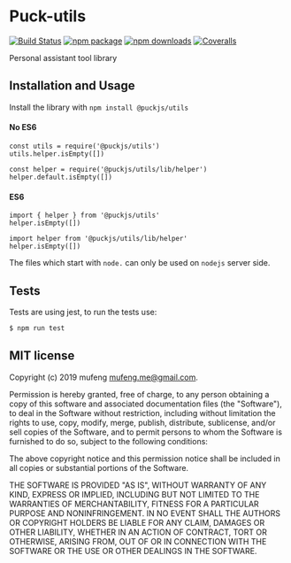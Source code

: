 # Puck-utils

[![Build Status](https://github.com/iMuFeng/puck-utils/workflows/CI/badge.svg)](https://travis-ci.org/iMuFeng/puck-utils) [![npm package](https://img.shields.io/npm/v/@puckjs/utils.svg)](https://www.npmjs.org/package/@puckjs/utils) [![npm downloads](http://img.shields.io/npm/dm/@puckjs/utils.svg)](https://www.npmjs.org/package/@puckjs/utils) [![Coveralls](https://img.shields.io/coveralls/iMuFeng/puck-utils.svg)](https://coveralls.io/github/iMuFeng/puck-utils)

Personal assistant tool library

## Installation and Usage

Install the library with `npm install @puckjs/utils`

#### No ES6

```
const utils = require('@puckjs/utils')
utils.helper.isEmpty([])

const helper = require('@puckjs/utils/lib/helper')
helper.default.isEmpty([])
```

#### ES6

```
import { helper } from '@puckjs/utils'
helper.isEmpty([])

import helper from '@puckjs/utils/lib/helper'
helper.isEmpty([])
```

The files which start with `node.` can only be used on `nodejs` server side.

## Tests

Tests are using jest, to run the tests use:

```bash
$ npm run test
```

## MIT license

Copyright (c) 2019 mufeng <mufeng.me@gmail.com>.

Permission is hereby granted, free of charge, to any person obtaining a copy of this software and associated documentation files (the "Software"), to deal in the Software without restriction, including without limitation the rights to use, copy, modify, merge, publish, distribute, sublicense, and/or sell copies of the Software, and to permit persons to whom the Software is furnished to do so, subject to the following conditions:

The above copyright notice and this permission notice shall be included in all copies or substantial portions of the Software.

THE SOFTWARE IS PROVIDED "AS IS", WITHOUT WARRANTY OF ANY KIND, EXPRESS OR IMPLIED, INCLUDING BUT NOT LIMITED TO THE WARRANTIES OF MERCHANTABILITY, FITNESS FOR A PARTICULAR PURPOSE AND NONINFRINGEMENT. IN NO EVENT SHALL THE AUTHORS OR COPYRIGHT HOLDERS BE LIABLE FOR ANY CLAIM, DAMAGES OR OTHER LIABILITY, WHETHER IN AN ACTION OF CONTRACT, TORT OR OTHERWISE, ARISING FROM, OUT OF OR IN CONNECTION WITH THE SOFTWARE OR THE USE OR OTHER DEALINGS IN THE SOFTWARE.
